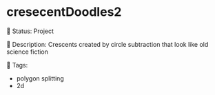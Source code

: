 # cresecentDoodles2

🧪 Status: Project

📎 Description: Crescents created by circle subtraction that look like old science fiction

🎨 Tags:
- polygon splitting
- 2d
